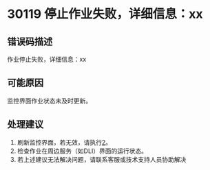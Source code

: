 # 30119 停止作业失败，详细信息：xx<a name="dgc_01_199"></a>

## 错误码描述<a name="zh-cn_topic_0000001114158990_section5912102610815"></a>

作业停止失败，详细信息：xx

## 可能原因<a name="zh-cn_topic_0000001114158990_section1045615396817"></a>

监控界面作业状态未及时更新。

## 处理建议<a name="zh-cn_topic_0000001114158990_section192001111496"></a>

1.  刷新监控界面，若无效，请执行[2](#zh-cn_topic_0000001114158990_li1650020192917)。
2.  <a name="zh-cn_topic_0000001114158990_li1650020192917"></a>检查作业在周边服务（如DLI）界面的运行状态。
3.  若上述建议无法解决问题，请联系客服或技术支持人员协助解决

